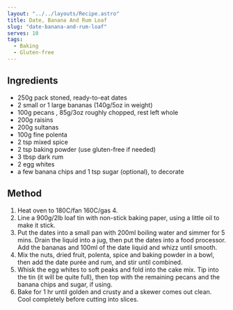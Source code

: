 ```yaml
---
layout: "../../layouts/Recipe.astro"
title: Date, Banana And Rum Loaf
slug: "date-banana-and-rum-loaf"
serves: 10
tags:
  - Baking
  - Gluten-free
---
```


## Ingredients

- 250g pack stoned, ready-to-eat dates
- 2 small or 1 large bananas (140g/5oz in weight)
- 100g pecans , 85g/3oz roughly chopped, rest left whole
- 200g raisins
- 200g sultanas
- 100g fine polenta
- 2 tsp mixed spice
- 2 tsp baking powder (use gluten-free if needed)
- 3 tbsp dark rum
- 2 egg whites
- a few banana chips and 1 tsp sugar (optional), to decorate

## Method

1. Heat oven to 180C/fan 160C/gas 4.
1. Line a 900g/2lb loaf tin with non-stick baking paper, using a little oil to make it stick.
1. Put the dates into a small pan with 200ml boiling water and simmer for 5 mins. Drain the liquid into a jug, then put the dates into a food processor. Add the bananas and 100ml of the date liquid and whizz until smooth.
1. Mix the nuts, dried fruit, polenta, spice and baking powder in a bowl, then add the date purée and rum, and stir until combined.
1. Whisk the egg whites to soft peaks and fold into the cake mix. Tip into the tin (it will be quite full), then top with the remaining pecans and the banana chips and sugar, if using.
1. Bake for 1 hr until golden and crusty and a skewer comes out clean. Cool completely before cutting into slices.